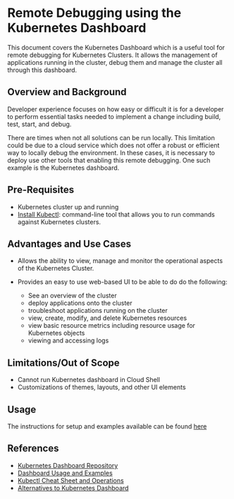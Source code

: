 # Remote Debugging using the Kubernetes Dashboard

This document covers the Kubernetes Dashboard which is a useful tool for remote debugging for Kubernetes Clusters. It allows the management of applications running in the cluster, debug them and manage the cluster all through this dashboard.

## Overview and Background

Developer experience focuses on how easy or difficult it is for a developer to perform essential tasks needed to implement a change including build, test, start, and debug.

There are times when not all solutions can be run locally. This limitation could be due to a cloud service which does not offer a robust or efficient way to locally debug the environment. In these cases, it is necessary to deploy use other tools that enabling this remote debugging. One such example is the Kubernetes dashboard.

## Pre-Requisites

- Kubernetes cluster up and running
- [Install Kubectl](https://kubernetes.io/docs/tasks/tools/install-kubectl/): command-line tool that allows you to run commands against Kubernetes clusters.

## Advantages and Use Cases

- Allows the ability to view, manage and monitor the operational aspects of the Kubernetes Cluster.

- Provides an easy to use web-based UI to be able to do do the following:
  - See an overview of the cluster
  - deploy applications onto the cluster
  - troubleshoot applications running on the cluster
  - view, create, modify, and delete Kubernetes resources
  - view basic resource metrics including resource usage for Kubernetes objects
  - viewing and accessing logs

## Limitations/Out of Scope

- Cannot run Kubernetes dashboard in Cloud Shell
- Customizations of themes, layouts, and other UI elements

## Usage

The instructions for setup and examples available can be found [here](recipes/setup-kubernetes-dashboard.md)

## References

- [Kubernetes Dashboard Repository](https://github.com/kubernetes/dashboard)
- [Dashboard Usage and Examples](https://kubernetes.io/docs/tasks/access-application-cluster/web-ui-dashboard/)
- [Kubectl Cheat Sheet and Operations](https://kubernetes.io/docs/reference/kubectl/overview/)
- [Alternatives to Kubernetes Dashboard](https://octopus.com/blog/alternative-kubernetes-dashboards)